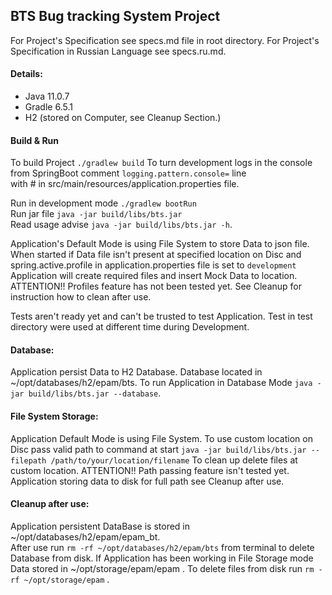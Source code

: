 ## BTS Bug tracking System Project

For Project's Specification see specs.md file in root directory.
For Project's Specification in Russian Language see specs.ru.md.

#### Details:
* Java 11.0.7
* Gradle 6.5.1
* H2 (stored on Computer, see Cleanup Section.)

#### Build & Run
To build Project `./gradlew build`
To turn development logs in the console from SpringBoot comment `logging.pattern.console=` line  
with # in src/main/resources/application.properties file.

Run in development mode `./gradlew bootRun`  
Run jar file `java -jar build/libs/bts.jar`  
Read usage advise `java -jar build/libs/bts.jar -h`. 

Application's Default Mode is using File System to store Data to json file.
When started if Data file isn't present at specified location on Disc and 
spring.active.profile in application.properties file is set to `development`
Application will create required files and insert Mock Data to location.
ATTENTION!! Profiles feature has not been tested yet.
See Cleanup for instruction how to clean after use.

Tests aren't ready yet and can't be trusted to test Application.
Test in test directory were used at different time during Development. 

#### Database:
Application persist Data to H2 Database. Database located in
~/opt/databases/h2/epam/bts.
To run Application in Database Mode `java -jar build/libs/bts.jar --database`.

#### File System Storage:
Application Default Mode is using File System.
To use custom location on Disc pass valid path to command at
start `java -jar build/libs/bts.jar --filepath /path/to/your/location/filename`
To clean up delete files at custom location.
ATTENTION!! Path passing feature isn't tested yet.
Application storing data to disk for full path see Cleanup after use.

#### Cleanup after use:
Application persistent DataBase is stored in ~/opt/databases/h2/epam/epam_bt.  
After use run `rm -rf ~/opt/databases/h2/epam/bts` from terminal to delete Database from disk.
If Application has been working in File Storage mode  Data stored in ~/opt/storage/epam/epam .
To delete files from disk run `rm -rf ~/opt/storage/epam` .